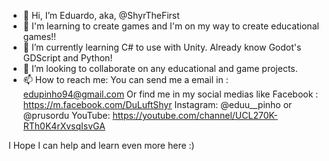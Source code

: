 - 👋 Hi, I’m Eduardo, aka, @ShyrTheFirst
- 👀 I'm learning to create games and I'm on my way to create educational games!!
- 🌱 I’m currently learning C# to use with Unity. Already know Godot's GDScript and Python!
- 💞️ I’m looking to collaborate on any educational and game projects. 
- 📫 How to reach me:
You can send me a email in : edupinho94@gmail.com
Or find me in my social medias like
Facebook : https://m.facebook.com/DuLuftShyr
Instagram: @eduu__pinho or @prusordu
YouTube: https://youtube.com/channel/UCL270K-RTh0K4rXvsqIsvGA


I Hope I can help and learn even more here :)
